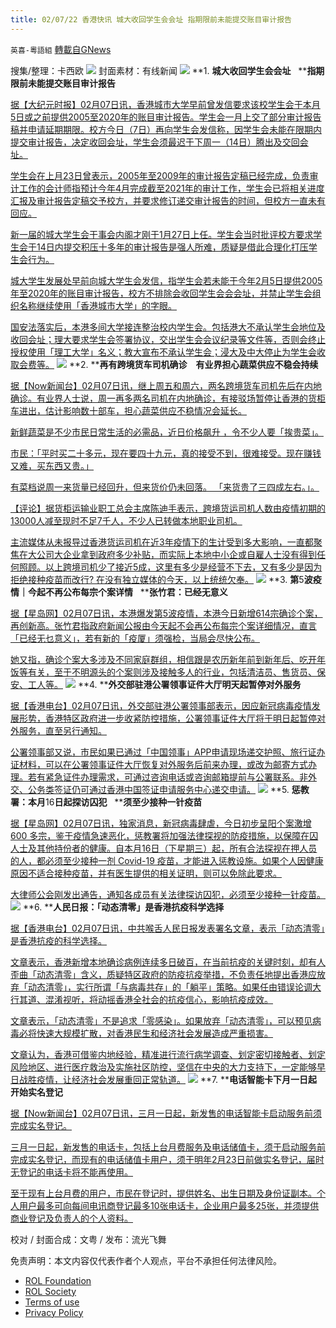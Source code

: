 ```yaml
---
title: 02/07/22 香港快讯 城大收回学生会会址 指期限前未能提交账目审计报告
---
```

`英喜-粵語組` [轉載自GNews](https://gnews.org/zh-hans/1970783/)

搜集/整理：卡西欧
![](https://assets.gnews.org/wp-content/uploads/2022/02/0207fenmianpsd.jpg)
封面素材：有线新闻
![](https://assets.gnews.org/wp-content/uploads/2022/02/2022-02-07-1.png)
**1. ****城大收回学生会会址****   ****指期限前未能提交账目审计报告**

[据【大纪元时报】02月07日讯，香港城市大学早前曾发信要求该校学生会于本月5日或之前提供2005至2020年的账目审计报告。学生会一月上交了部分审计报告稿并申请延期期限。校方今日（7日）再向学生会发信称，因学生会未能在限期内提交审计报告，决定收回会址，学生会须最迟于下周一（14日）腾出及交回会址。](https://hk.epochtimes.com/news/2022-02-07/46805431)

[学生会在上月23日曾表示，2005年至2009年的审计报告定稿已经完成，负责审计工作的会计师指预计今年4月完成截至2021年的审计工作，学生会已将相关进度汇报及审计报告定稿交予校方，并要求修订递交审计报告的时间，但校方一直未有回应。](https://hk.epochtimes.com/news/2022-02-07/46805431)

[新一届的城大学生会干事会内阁才刚于1月27日上任。学生会当时批评校方要求学生会于14日内提交积压十多年的审计报告是强人所难，质疑是借此合理化打压学生会行为。](https://hk.epochtimes.com/news/2022-02-07/46805431)

[城大学生发展处早前向城大学生会发信，指学生会若未能于今年2月5日提供2005年至2020年的账目审计报告，校方不排除会收回学生会会会址，并禁止学生会组织名称继续使用「香港城市大学」的字眼。](https://hk.epochtimes.com/news/2022-02-07/46805431)

[国安法落实后，本港多间大学接连整治校内学生会。包括港大不承认学生会地位及收回会址；理大要求学生会签署协议，交出学生会会议纪录等文件等，否则会终止授权使用「理工大学」名义；教大宣布不承认学生会；浸大及中大停止为学生会收取会费等。](https://hk.epochtimes.com/news/2022-02-07/46805431)
![](https://assets.gnews.org/wp-content/uploads/2022/02/2022-02-07-2.png)
**2. ****再有跨境货车司机确诊　有业界担心蔬菜供应不稳会持续**

[据【Now新闻台】02月07日讯，继上周五和周六，两名跨境货车司机先后在内地确诊。有业界人士说，周一再多两名司机在内地确诊，有接驳场暂停让香港的货柜车进出，估计影响数十部车，担心蔬菜供应不稳情况会延长。](https://news.now.com/home/local/player?newsId=465635)

[新鲜蔬菜是不少市民日常生活的必需品，近日价格飙升 ，令不少人要「挨贵菜」。](https://news.now.com/home/local/player?newsId=465635)

[市民：「平时买二十多元，现在要四十九元，真的接受不到，很难接受。现在赚钱又难，买东西又贵。」](https://news.now.com/home/local/player?newsId=465635)

[有菜档说周一来货量已经回升，但来货价仍未回落。 「来货贵了三四成左右。」。](https://news.now.com/home/local/player?newsId=465635)

[【评论】据货柜运输业职工总会主席陈迪手表示，跨境货运司机人数由疫情初期的13000人减至现时不足7千人，不少人已转做本地职业司机。](https://news.now.com/home/local/player?newsId=465635)

[主流媒体从未报导过香港货运司机在近3年疫情下的生计受到多大影响，一直都聚焦在大公司大企业拿到政府多少补贴，而实际上本地中小企或自雇人士没有得到任何照顾。以上跨境司机少了接近5成，这里有多少是经营不下去，又有多少是因为拒绝接种疫苗而改行? 在没有独立媒体的今天，以上统统欠奉。](https://news.now.com/home/local/player?newsId=465635)
![](https://assets.gnews.org/wp-content/uploads/2022/02/2022-02-07-3.png)
**3. ****第****5****波疫情｜今起不再公布每宗个案详情****   ****张竹君：已经无意义**

[据【星岛网】02月07日讯，本港爆发第5波疫情，本港今日新增614宗确诊个案，再创新高。张竹君指政府新闻公报由今天起不会再公布每宗个案详细情况，直言「已经无乜意义」，若有新的「疫厦」须强检，当局会尽快公布。](https://std.stheadline.com/realtime/article/1805953/即時-港聞-第5波疫情-今起不再公布每宗個案詳情-張竹君-已經無乜意義)

[她又指，确诊个案大多涉及不同家庭群组，相信跟是农历新年前到新年后、吃开年饭等有关，至于不明源头的个案则涉及接触多人的行业，包括清洁员、售货员、保安、工人等。](https://std.stheadline.com/realtime/article/1805953/即時-港聞-第5波疫情-今起不再公布每宗個案詳情-張竹君-已經無乜意義)
![](https://assets.gnews.org/wp-content/uploads/2022/02/2022-02-07-4.png)
**4. ****外交部驻港公署领事证件大厅明天起暂停对外服务**

[据【香港电台】02月07日讯，外交部驻港公署领事部表示，因应新冠病毒疫情发展形势，香港特区政府进一步收紧防控措施，公署领事证件大厅将于明日起暂停对外服务，直至另行通知。](https://news.rthk.hk/rthk/ch/component/k2/1632336-20220207.htm)

[公署领事部又说，市民如果已通过「中国领事」APP申请现场递交护照、旅行证办证材料，可以在公署领事证件大厅恢复对外服务后前来办理，或改为邮寄方式办理。若有紧急证件办理需求，可通过咨询电话或咨询邮箱提前与公署联系。非外交、公务类签证仍可通过香港中国签证申请服务中心递交申请。](https://news.rthk.hk/rthk/ch/component/k2/1632336-20220207.htm)
![](https://assets.gnews.org/wp-content/uploads/2022/02/2022-02-07-5.png)
**5. ****惩教署：本月****16****日起探访囚犯****   ****须至少接种一针疫苗**

[据【星岛网】02月07日讯，独家消息，新冠病毒肆虐，今日初步呈阳个案激增600 多宗，鉴于疫情急速恶化，惩教署将加强法律探视的防疫措施，以保障在囚人士及其他持份者的健康。自本月16日（下星期三）起，所有合法探视在押人员的人，都必须至少接种一剂 Covid-19 疫苗，才能进入惩教设施。如果个人因健康原因不适合接种疫苗，并有医生提供的相关证明，则可以免除此要求。](https://std.stheadline.com/realtime/article/1805947/即時-港聞-獨家-懲教署-本月16日起探訪囚犯-須至少接種一針疫苗)

[大律师公会刚发出通告，通知各成员有关法律探访囚犯，必须至少接种一针疫苗。](https://std.stheadline.com/realtime/article/1805947/即時-港聞-獨家-懲教署-本月16日起探訪囚犯-須至少接種一針疫苗)
![](https://assets.gnews.org/wp-content/uploads/2022/02/2022-02-07-6.png)
**6. ****人民日报：「动态清零」是香港抗疫科学选择**

[据【香港电台】02月07日讯，中共喉舌人民日报发表署名文章，表示「动态清零」是香港抗疫的科学选择。](https://news.rthk.hk/rthk/ch/component/k2/1632319-20220207.htm)

[文章表示，香港新增本地确诊病例连续多日破百，在当前抗疫的关键时刻，却有人歪曲「动态清零」含义，质疑特区政府的防疫抗疫举措，不负责任地提出香港应放弃「动态清零」，实行所谓「与病毒共存」的「躺平」策略。如果任由错误论调大行其道、混淆视听，将动摇香港全社会的抗疫信心，影响抗疫成效。](https://news.rthk.hk/rthk/ch/component/k2/1632319-20220207.htm)

[文章表示，「动态清零」不是追求「零感染」。如果放弃「动态清零」，可以预见病毒必将快速大规模扩散，对香港民生和经济社会发展造成严重损害。](https://news.rthk.hk/rthk/ch/component/k2/1632319-20220207.htm)

[文章认为，香港可借鉴内地经验，精准进行流行病学调查、划定密切接触者、划定风险地区、进行医疗救治及实施社区防控，坚信在中央的大力支持下，一定能够早日战胜疫情，让经济社会发展重回正常轨道。](https://news.rthk.hk/rthk/ch/component/k2/1632319-20220207.htm)
![](https://assets.gnews.org/wp-content/uploads/2022/02/2022-02-07-7.png)
**7. ****电话智能卡下月一日起开始实名登记**

[据【Now新闻台】02月07日讯，三月一日起，新发售的电话智能卡启动服务前须完成实名登记。](https://news.now.com/home/local/player?newsId=465615)

[三月一日起，新发售的电话卡，包括上台月费服务及电话储值卡，须于启动服务前完成实名登记，而现有的电话储值卡用户，须于明年2月23日前做实名登记，届时无登记的电话卡将不能再使用。](https://news.now.com/home/local/player?newsId=465615)

[至于现有上台月费的用户，市民在登记时，提供姓名、出生日期及身份证副本。个人用户最多可向每间电讯商登记最多10张电话卡，企业用户最多25张，并须提供商业登记及负责人的个人资料。](https://news.now.com/home/local/player?newsId=465615)

校对 / 封面合成：文粤 / 发布：流光飞舞

 

免责声明：本文内容仅代表作者个人观点，平台不承担任何法律风险。

- [ROL Foundation](https://rolfoundation.org/)
- [ROL Society](https://rolsociety.org/)
- [Terms of use](https://gnews.org/terms-of-use-3/)
- [Privacy Policy](https://gnews.org/privacy-policy/)
